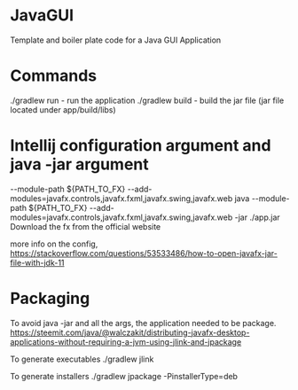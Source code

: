 # JavaGUI
Template and boiler plate code for a Java GUI Application

# Commands 
./gradlew run - run the application
./gradlew build - build the jar file (jar file located under app/build/libs)

# Intellij configuration argument and java -jar argument
--module-path ${PATH_TO_FX} --add-modules=javafx.controls,javafx.fxml,javafx.swing,javafx.web
java --module-path ${PATH_TO_FX} --add-modules=javafx.controls,javafx.fxml,javafx.swing,javafx.web -jar ./app.jar
Download the fx from the official website

more info on the config, https://stackoverflow.com/questions/53533486/how-to-open-javafx-jar-file-with-jdk-11

# Packaging
To avoid java -jar and all the args, the application needed to be package.
https://steemit.com/java/@walczakit/distributing-javafx-desktop-applications-without-requiring-a-jvm-using-jlink-and-jpackage

To generate executables
./gradlew jlink

To generate installers
./gradlew jpackage -PinstallerType=deb